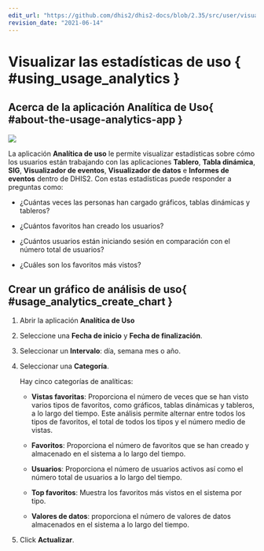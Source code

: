 ```yaml
---
edit_url: "https://github.com/dhis2/dhis2-docs/blob/2.35/src/user/visualize-usage-statistics.md"
revision_date: "2021-06-14"
---
```


# Visualizar las estadísticas de uso { #using_usage_analytics }

## Acerca de la aplicación Analítica de Uso{ #about-the-usage-analytics-app }

![](resources/images/usage_analytics/usage_analytics_interface.png)

La aplicación **Analítica de uso** le permite visualizar estadísticas sobre cómo los usuarios están trabajando con las aplicaciones **Tablero**, **Tabla dinámica**, **SIG**, **Visualizador de eventos**, **Visualizador de datos** e **Informes de eventos** dentro de DHIS2. Con estas estadísticas puede responder a preguntas como:

-   ¿Cuántas veces las personas han cargado gráficos, tablas dinámicas y tableros?

-   ¿Cuántos favoritos han creado los usuarios?

-   ¿Cuántos usuarios están iniciando sesión en comparación con el número total de usuarios?

-   ¿Cuáles son los favoritos más vistos?

## Crear un gráfico de análisis de uso{ #usage_analytics_create_chart }

1.  Abrir la aplicación **Analítica de Uso**

2.  Seleccione una **Fecha de inicio** y **Fecha de finalización**.

3.  Seleccionar un **Intervalo**: día, semana mes o año.

4.  Seleccionar una **Categoría**.

    Hay cinco categorías de analíticas:

    -   **Vistas favoritas**: Proporciona el número de veces que se han visto varios tipos de favoritos, como gráficos, tablas dinámicas y tableros, a lo largo del tiempo. Este análisis permite alternar entre todos los tipos de favoritos, el total de todos los tipos y el número medio de vistas.

    -   **Favoritos**: Proporciona el número de favoritos que se han creado y almacenado en el sistema a lo largo del tiempo.

    -   **Usuarios**: Proporciona el número de usuarios activos así como el número total de usuarios a lo largo del tiempo.

    -   **Top favoritos**: Muestra los favoritos más vistos en el sistema por tipo.

    -   **Valores de datos**: proporciona el número de valores de datos almacenados en el sistema a lo largo del tiempo.

5.  Click **Actualizar**.

